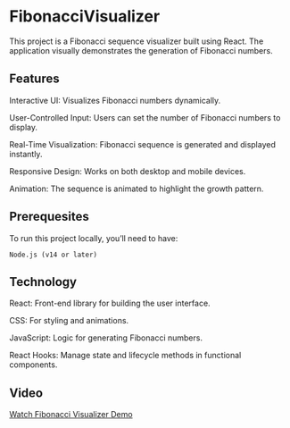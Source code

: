 # FibonacciVisualizer

This project is a Fibonacci sequence visualizer built using React. The application visually demonstrates the generation of Fibonacci numbers.

## Features
Interactive UI: Visualizes Fibonacci numbers dynamically.

User-Controlled Input: Users can set the number of Fibonacci numbers to display.

Real-Time Visualization: Fibonacci sequence is generated and displayed instantly.

Responsive Design: Works on both desktop and mobile devices.

Animation: The sequence is animated to highlight the growth pattern.

## Prerequesites

To run this project locally, you’ll need to have:

    Node.js (v14 or later)

## Technology

React: Front-end library for building the user interface.

CSS: For styling and animations.

JavaScript: Logic for generating Fibonacci numbers.

React Hooks: Manage state and lifecycle methods in functional components.

## Video
[Watch Fibonacci Visualizer Demo](https://www.youtube.com/watch?v=TbV9C5zeoD8)


